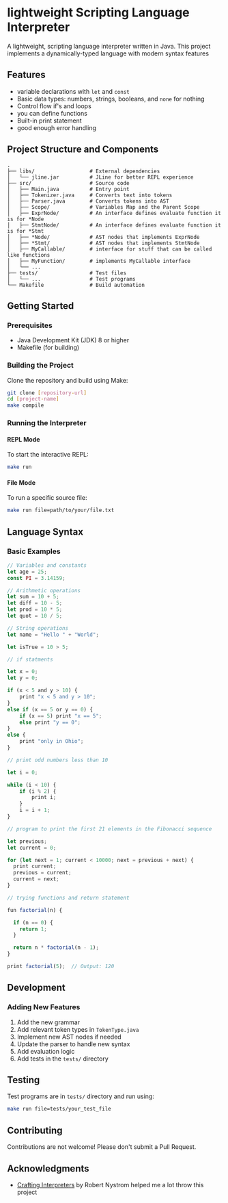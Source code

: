 # lightweight Scripting Language Interpreter
A lightweight, scripting language interpreter written in Java.
This project implements a dynamically-typed language
with modern syntax features

## Features

- variable declarations with `let` and `const`
- Basic data types: numbers, strings, booleans, and `none` for nothing
- Control flow if's and loops
- you can define functions
- Built-in print statement
- good enough error handling

## Project Structure and Components
```
.
├── libs/                  # External dependencies
│   └── jline.jar          # JLine for better REPL experience
├── src/                   # Source code
│   ├── Main.java          # Entry point
│   ├── Tokenizer.java     # Converts text into tokens 
│   ├── Parser.java        # Converts tokens into AST
│   ├── Scope/             # Variables Map and the Parent Scope
│   ├── ExprNode/          # An interface defines evaluate function it is for *Node
│   ├── StmtNode/          # An interface defines evaluate function it is for *Stmt
│   ├── *Node/             # AST nodes that implements ExprNode
│   ├── *Stmt/             # AST nodes that implements StmtNode
│   ├── MyCallable/        # interface for stuff that can be called like functions
│   ├── MyFunction/        # implements MyCallable interface
│   └── ...               
├── tests/                 # Test files
│   └── ...                # Test programs
└── Makefile               # Build automation
```

## Getting Started

### Prerequisites
- Java Development Kit (JDK) 8 or higher
- Makefile (for building)

### Building the Project
Clone the repository and build using Make:

```bash
git clone [repository-url]
cd [project-name]
make compile
```

### Running the Interpreter

#### REPL Mode
To start the interactive REPL:
```bash
make run
```

#### File Mode
To run a specific source file:
```bash
make run file=path/to/your/file.txt
```

## Language Syntax

### Basic Examples
```javascript
// Variables and constants
let age = 25;
const PI = 3.14159;

// Arithmetic operations
let sum = 10 + 5;
let diff = 10 - 5;
let prod = 10 * 5;
let quot = 10 / 5;

// String operations
let name = "Hello " + "World";

let isTrue = 10 > 5;

// if statments 

let x = 0;
let y = 0;

if (x < 5 and y > 10) {
    print "x < 5 and y > 10";
}
else if (x == 5 or y == 0) {
    if (x == 5) print "x == 5";
    else print "y == 0";
}
else {
    print "only in Ohio";
}

// print odd numbers less than 10

let i = 0;

while (i < 10) {
    if (i % 2) {
        print i;
    }
    i = i + 1;
}

// program to print the first 21 elements in the Fibonacci sequence

let previous;
let current = 0;

for (let next = 1; current < 10000; next = previous + next) {
  print current;
  previous = current;
  current = next;
}

// trying functions and return statement

fun factorial(n) {

  if (n == 0) {
    return 1;
  }

  return n * factorial(n - 1);
}

print factorial(5);  // Output: 120

```

## Development

### Adding New Features
1. Add the new grammar
2. Add relevant token types in `TokenType.java`
3. Implement new AST nodes if needed
4. Update the parser to handle new syntax
5. Add evaluation logic
6. Add tests in the `tests/` directory

## Testing
Test programs are in `tests/` directory and run using:
```bash
make run file=tests/your_test_file
```

## Contributing
Contributions are not welcome! Please don't submit a Pull Request.

## Acknowledgments
- [Crafting Interpreters](https://craftinginterpreters.com/) by Robert Nystrom helped me a lot throw this project
